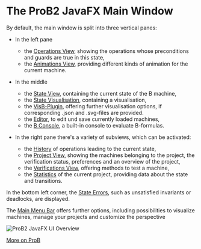 # The ProB2 JavaFX Main Window

By default, the main window is split into three vertical panes:

* In the left pane
  *	 the [Operations View](Operations.md), showing the operations whose preconditions and guards are true in this state,
  *  the [Animations View](Animation.md), providing different kinds of animation for the current machine.


* In the middle 
	* the [State View](Main%20View/State%20View.md), containing the current state of the B machine, 
    * the [State Visualisation](Main%20View/State%20Visualisation.md), containing a visualisation, 
    * the [VisB-Plugin](Main%20View/VisB.md), offering further visualisation options, if corresponding .json and .svg-files are provided.
    * the [Editor](Main%20View/Editor.md), to edit und save currently loaded machines,
	* the [B Console](Main%20View/B%20Console.md), a built-in console to evaluate B-formulas.
  

* In the right pane there's a variety of subviews, which can be activated:
	* the [History](History.md) of operations leading to the current state,
	* the [Project View](Project.md), showing the machines belonging to the project, the verification status, preferences and an overview of the project,
	* the [Verifications View](Verification.md), offering methods to test a machine,
	* the [Statistics](Statistics.md) of the current project, providing data about the state and transitions.


In the bottom left corner, the [State Errors](Main%20View/State%20Errors.md), such as unsatisfied invariants or deadlocks, are displayed.

The [Main Menu Bar](Main%20Menu/Main%20Menu%20Bar.md) offers further options, including possibilities to visualize machines, manage your projects and customize the perspective  


![ProB2 JavaFX UI Overview](../screenshots/Overview.png)

[More on ProB](https://prob.hhu.de/w/)
